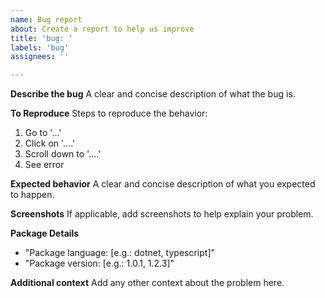 ```yaml
---
name: Bug report
about: Create a report to help us improve
title: 'bug: '
labels: 'bug'
assignees: ''

---
```


**Describe the bug**
A clear and concise description of what the bug is.

**To Reproduce**
Steps to reproduce the behavior:
1. Go to '...'
2. Click on '....'
3. Scroll down to '....'
4. See error

**Expected behavior**
A clear and concise description of what you expected to happen.

**Screenshots**
If applicable, add screenshots to help explain your problem.

**Package Details**
- "Package language: [e.g.: dotnet, typescript]"
- "Package version: [e.g.: 1.0.1, 1.2.3]"

**Additional context**
Add any other context about the problem here.
